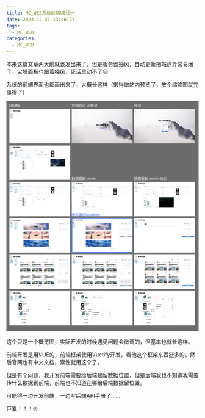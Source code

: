 ```yaml
---
title: MC_WEB系统前端UI设计
date: 2024-12-31 13:46:27
tags:
  - MC_WEB
categories:
  - MC_WEB
---
```

本来这篇文章两天前就该发出来了，但是服务器抽风，自动更新把站点异常关闭了，宝塔面板也跟着抽风，死活启动不了😒

系统的前端界面也都画出来了，大概长这样（懒得做站内预览了，放个缩略图就完事得了）

![](/posts/2024-12-31-mc-web-frontend-ui-design/4c74b4d90f6a72ea3524bf4eb7ae5051e1b1ff94.png)

这个只是一个概览图，实际开发的时候遇见问题会微调的，但基本也就长这样。

前端开发是用VUE的，前端框架使用Vuetify开发，看他这个框架东西挺多的，然后官网也有中文文档，索性就用这个了。

但是有个问题，我开发前端需要给后端预留数据位置，但是后端我也不知道我需要传什么数据到前端，前端也不知道在哪给后端数据留位置。

可能得一边开发前端，一边写后端API手册了……

巨累！！！🙄
